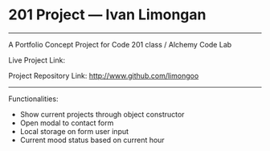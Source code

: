 # 201 Project — Ivan Limongan

----
A Portfolio Concept Project for Code 201 class / Alchemy Code Lab

Live Project Link:

Project Repository Link: http://www.github.com/limongoo

----

Functionalities:
- Show current projects through object constructor
- Open modal to contact form
- Local storage on form user input
- Current mood status based on current hour
